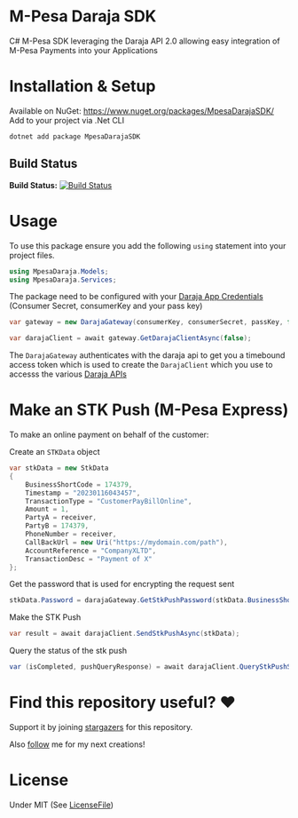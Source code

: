 # M-Pesa Daraja SDK

C# M-Pesa SDK leveraging the Daraja API 2.0 allowing easy integration of M-Pesa Payments into your Applications

# Installation & Setup
Available on NuGet: https://www.nuget.org/packages/MpesaDarajaSDK/
Add to your project via .Net CLI
```
dotnet add package MpesaDarajaSDK
```

## Build Status
**Build Status:** [![Build Status](https://dev.azure.com/Jcardif/M-Pesa%20Daraja%20SDK/_apis/build/status/Publish%20Nuget?branchName=master)](https://dev.azure.com/Jcardif/M-Pesa%20Daraja%20SDK/_build/latest?definitionId=12&branchName=master)

# Usage
To use this package ensure you add the following ```using``` statement into your project files. 

```C#
using MpesaDaraja.Models;
using MpesaDaraja.Services;
```
The package need to be configured with your [Daraja App Credentials](https://developer.safaricom.co.ke/MyApps) (Consumer Secret, consumerKey and your pass key)

```C#
var gateway = new DarajaGateway(consumerKey, consumerSecret, passKey, false);

var darajaClient = await gateway.GetDarajaClientAsync(false);
```
The ```DarajaGateway``` authenticates with the daraja api to get you a timebound access token which is used to create the ```DarajaClient``` which you use to accesss the various [Daraja APIs](https://developer.safaricom.co.ke/APIs)

# Make an STK Push (M-Pesa Express)
To make an online payment on behalf of the customer:

Create an ```STKData``` object

```C#
var stkData = new StkData
{
    BusinessShortCode = 174379,
    Timestamp = "20230116043457",
    TransactionType = "CustomerPayBillOnline",
    Amount = 1,
    PartyA = receiver,
    PartyB = 174379,
    PhoneNumber = receiver,
    CallBackUrl = new Uri("https://mydomain.com/path"),
    AccountReference = "CompanyXLTD",
    TransactionDesc = "Payment of X"
};
```
Get the password that is used for encrypting the request sent

```C#
stkData.Password = darajaGateway.GetStkPushPassword(stkData.BusinessShortCode, stkData.Timestamp);
```
Make the STK Push
```C#
var result = await darajaClient.SendStkPushAsync(stkData);
```
Query the status of the stk push
```C#
var (isCompleted, pushQueryResponse) = await darajaClient.QueryStkPushStatus(pushResponse, stkData);
```


# Find this repository useful? :heart:
Support it by joining [stargazers](https://github.com/Jcardif/MpesaDaraja/stargazers) for this repository. 

Also [follow](https://github.com/Jcardif) me for my next creations!

# License
Under MIT (See [LicenseFile](https://github.com/Jcardif/MpesaDaraja/blob/master/LICENSE.txt))

